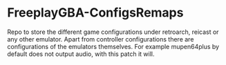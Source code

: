 # FreeplayGBA-ConfigsRemaps 

Repo to store the different game configurations under retroarch, reicast or any other emulator.  Apart from controller configurations there are configurations of the emulators themselves.  For example mupen64plus by default does not output audio, with this patch it will.
